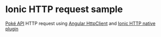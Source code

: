 # Ionic HTTP request sample

[Poké API](https://pokeapi.co/) HTTP request using [Angular HttpClient](https://angular.io/guide/http) and [Ionic HTTP native plugin](https://ionicframework.com/docs/native/http)
